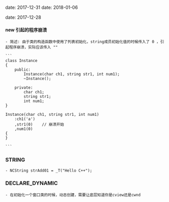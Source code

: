 date: 2017-12-31
date: 2018-01-06

date: 2017-12-28

#### new 引起的程序崩溃

	- 简述: 由于类的构造函数中使用了列表初始化，string成员初始化值的时候传入了 0 ，引起程序崩溃，实际应该传入 ""

	```
	class Instance
	{
		public:
			Instance(char ch1, string str1, int num1);
			~Instance();

		private:
			char ch1;
			string str1;
			int num1;
	}

	Instance(char ch1, string str1, int num1)
		:ch1('a')
		,str1(0)	// 崩溃开始
		,num1(0)
	{
	}

	```

### STRING
	- NCString strAdd01 = _T("Hello C++");

### DECLARE_DYNAMIC
	- 在初始化一个窗口类的时候，动态创建，需要让底层知道你是cview还是cwnd
